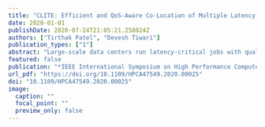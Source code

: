 ```yaml
---
title: "CLITE: Efficient and QoS-Aware Co-Location of Multiple Latency-Critical Jobs for Warehouse Scale Computers"
date: 2020-01-01
publishDate: 2020-07-24T21:05:21.258024Z
authors: ["Tirthak Patel", "Devesh Tiwari"]
publication_types: ["1"]
abstract: "Large-scale data centers run latency-critical jobs with quality-of-service (QoS) requirements, and throughput-oriented background jobs, which need to achieve high perfor-mance. Previous works have proposed methods which cannot co-locate multiple latency-critical jobs with multiple back-grounds jobs while: (1) meeting the QoS requirements of all latency-critical jobs, and (2) maximizing the performance of the background jobs. This paper proposes CLITE, a Bayesian Optimization-based, multi-resource partitioning technique which achieves these goals."
featured: false
publication: "*IEEE International Symposium on High Performance Computer Architecture, HPCA 2020, San Diego, CA, USA, February 22-26, 2020*"
url_pdf: "https://doi.org/10.1109/HPCA47549.2020.00025"
doi: "10.1109/HPCA47549.2020.00025"
image:
  caption: ""
  focal_point: ""
  preview_only: false
---
```


